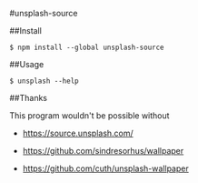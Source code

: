 #unsplash-source

##Install

```
$ npm install --global unsplash-source
```

##Usage

```
$ unsplash --help

```


##Thanks

This program wouldn't be possible without

* https://source.unsplash.com/ 

* https://github.com/sindresorhus/wallpaper

* https://github.com/cuth/unsplash-wallpaper